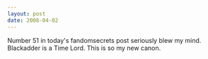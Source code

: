 ```yaml
---
layout: post
date: 2008-04-02
--- 
```


Number 51 in today's fandomsecrets post seriously blew my mind. Blackadder is a Time Lord. This is so my new canon.

